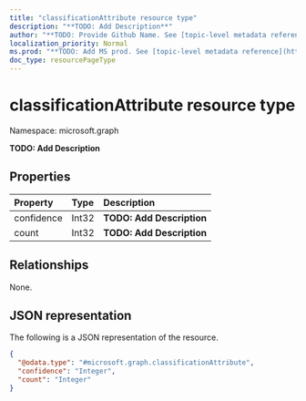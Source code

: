 ```yaml
---
title: "classificationAttribute resource type"
description: "**TODO: Add Description**"
author: "**TODO: Provide Github Name. See [topic-level metadata reference](https://msgo.azurewebsites.net/add/document/guidelines/metadata.html#topic-level-metadata)**"
localization_priority: Normal
ms.prod: "**TODO: Add MS prod. See [topic-level metadata reference](https://msgo.azurewebsites.net/add/document/guidelines/metadata.html#topic-level-metadata)**"
doc_type: resourcePageType
---
```


# classificationAttribute resource type

Namespace: microsoft.graph



**TODO: Add Description**

## Properties
|Property|Type|Description|
|:---|:---|:---|
|confidence|Int32|**TODO: Add Description**|
|count|Int32|**TODO: Add Description**|

## Relationships
None.

## JSON representation
The following is a JSON representation of the resource.
<!-- {
  "blockType": "resource",
  "@odata.type": "microsoft.graph.classificationAttribute"
}
-->
``` json
{
  "@odata.type": "#microsoft.graph.classificationAttribute",
  "confidence": "Integer",
  "count": "Integer"
}
```

